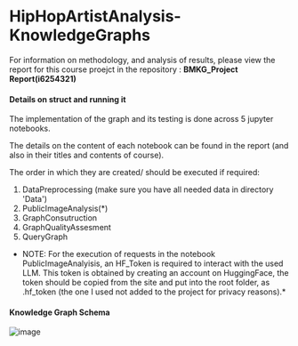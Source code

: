 # HipHopArtistAnalysis-KnowledgeGraphs

For information on methodology, and analysis of results, please view the report for this course proejct in the repository : **BMKG_Project Report(i6254321)**

#### Details on struct and running it 

The implementation of the graph and its testing is done across 5 jupyter notebooks.

The details on the content of each notebook can be found in the report (and also in their titles and contents of course).

The order in which they are created/ should be executed if required:

1. DataPreprocessing (make sure you have all needed data in directory 'Data')
2. PublicImageAnalysis(*)
3. GraphConsutruction
4. GraphQualityAssesment
5. QueryGraph


* NOTE: For the execution of requests in the notebook PublicImageAnalyisis, an HF_Token is required to interact with the used LLM. This token is obtained by creating an account on HuggingFace, the token should be copied from the site and put into the root folder, as  .hf_token (the one I used not added to the project for privacy reasons).*

#### Knowledge Graph Schema

![image](https://github.com/user-attachments/assets/6ca84135-0a3c-4b74-9b3c-975ad511fccd)



